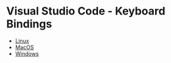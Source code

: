 # Visual Studio Code - Keyboard Bindings

* [Linux](keys-linux.html)
* [MacOS](keys-mac.html)
* [Windows](keys-windows.html)
